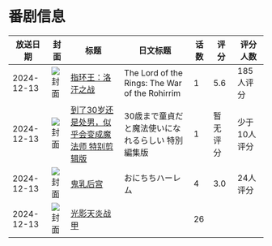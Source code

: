 # 番剧信息

|放送日期|封面|标题|日文标题|话数|评分|评分人数|
|---|---|---|---|---|---|---|
|2024-12-13|![封面](https://lain.bgm.tv/pic/cover/c/1b/13/370188_QiW0d.jpg)|[指环王：洛汗之战](https://bangumi.tv/subject/370188)|The Lord of the Rings: The War of the Rohirrim|1|5.6|185人评分|
|2024-12-13|![封面](https://lain.bgm.tv/pic/cover/c/60/b2/487209_L80NU.jpg)|[到了30岁还是处男，似乎会变成魔法师 特别剪辑版](https://bangumi.tv/subject/487209)|30歳まで童貞だと魔法使いになれるらしい 特別編集版|1|暂无评分|少于10人评分|
|2024-12-13|![封面](https://bangumi.tv/img/no_icon_subject.png)|[鬼乳后宫](https://bangumi.tv/subject/512260)|おにちちハーレム|4|3.0|24人评分|
|2024-12-13|![封面](https://lain.bgm.tv/pic/cover/c/ff/fb/530756_Q3nmA.jpg)|[光影天炎战甲](https://bangumi.tv/subject/530756)||26|||
